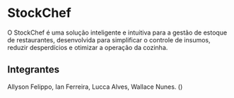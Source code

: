 # StockChef

O StockChef é uma solução inteligente e intuitiva para a gestão de estoque de restaurantes, desenvolvida para simplificar o controle de insumos, reduzir desperdícios e otimizar a operação da cozinha.

## Integrantes

Allyson Felippo, Ian Ferreira, Lucca Alves, Wallace Nunes. ()
